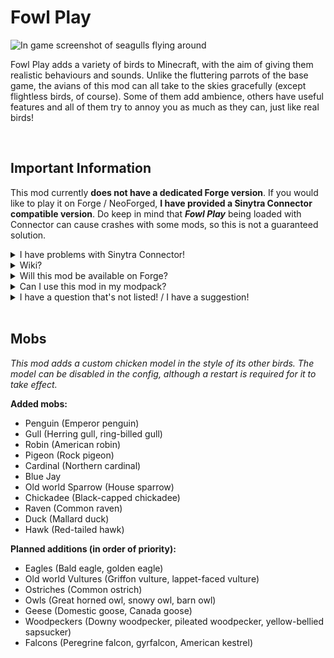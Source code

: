 # Fowl Play

![In game screenshot of seagulls flying around](https://cdn.modrinth.com/data/WpXfePbg/images/83e6917599cf795e9d63a22806f3c55530d029b8.png)

Fowl Play adds a variety of birds to Minecraft, with the aim of giving them realistic behaviours and sounds. Unlike the fluttering parrots of the base game, the avians of this mod can all take to the skies gracefully (except flightless birds, of course). Some of them add ambience, others have useful features and all of them try to annoy you as much as they can, just like real birds!

<br/>

## Important Information

This mod currently **does not have a dedicated Forge version**. If you would like to play it on Forge / NeoForged, **I have provided a Sinytra Connector compatible version**. Do keep in mind that **_Fowl Play_** being loaded with Connector can cause crashes with some mods, so this is not a guaranteed solution.

<details>
<summary>I have problems with Sinytra Connector!</summary>

**To use Sinytra connector, you must download the version labelled under Forge / NeoForged, or download older versions from my [GitHub](https://github.com/aqariio/Fowl-Play/releases)**. This is because the normal release will crash when loaded using Sinytra.

**If you are using the 1.21 version of the mod with Sinytra connector**, mobs will no longer be able to move in water. **To fix this, you will need https://github.com/unilock/sinytra1343**. ([Link to releases page](https://github.com/unilock/sinytra1343/releases))

<details>
<summary>Here is the explanation for why you need to download a special release for Sinytra connector:</summary>

The mixin redirect _fowlplay\$modifySlipperiness_ and inject _fowlplay\$increaseAirSpeed_ in LivingEntityMixin cause a crash when loaded with Sinytra connector. This is because they modify code that does not exist when loaded with Forge. Both getAirSpeed() and getSlipperiness() are implemented differently in Forge compared to Fabric, which is what causes this crash. The special jars in the GitHub releases simply remove these two mixins. As for the fix for the 1.21 version, the solution was given in [this](https://github.com/aqariio/Fowl-Play/issues/15) thread.
</details>

</details>

<details>
<summary>Wiki?</summary>

I am currently working on the wiki. It's not done yet, but you can view it **[here](https://github.com/aqariio/Fowl-Play/wiki)**
</details>

<details>
<summary>Will this mod be available on Forge?</summary>

Forge support is planned for the future, but it is not a priority at the moment, as I want to focus on adding new features and fixing bugs. If you would like to port the mod, you are completely free to do so! Just make sure to credit me and link back to this page, of course.
</details>

<details>
<summary>Can I use this mod in my modpack?</summary>

Of course! Just make sure to credit me and link back to this page.
</details>

<details>
<summary>I have a question that's not listed! / I have a suggestion!</summary>

You can talk about the mod on my [GitHub Discussions](https://github.com/aqariio/Fowl-Play/discussions)!
</details>

<br/>

## Mobs

_This mod adds a custom chicken model in the style of its other birds. The model can be disabled in the config, although a restart is required for it to take effect._

**Added mobs:**

- Penguin (Emperor penguin)
- Gull (Herring gull, ring-billed gull)
- Robin (American robin)
- Pigeon (Rock pigeon)
- Cardinal (Northern cardinal)
- Blue Jay
- Old world Sparrow (House sparrow)
- Chickadee (Black-capped chickadee)
- Raven (Common raven)
- Duck (Mallard duck)
- Hawk (Red-tailed hawk)

**Planned additions (in order of priority):**

- Eagles (Bald eagle, golden eagle)
- Old world Vultures (Griffon vulture, lappet-faced vulture)
- Ostriches (Common ostrich)
- Owls (Great horned owl, snowy owl, barn owl)
- Geese (Domestic goose, Canada goose)
- Woodpeckers (Downy woodpecker, pileated woodpecker, yellow-bellied sapsucker)
- Falcons (Peregrine falcon, gyrfalcon, American kestrel)